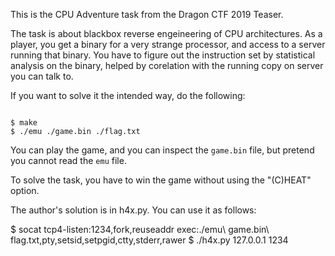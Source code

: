 This is the CPU Adventure task from the Dragon CTF 2019 Teaser.

The task is about blackbox reverse engeineering of CPU architectures.
As a player, you get a binary for a very strange processor, and access
to a server running that binary.  You have to figure out the instruction
set by statistical analysis on the binary, helped by corelation with
the running copy on server you can talk to.

If you want to solve it the intended way, do the following:

```

$ make
$ ./emu ./game.bin ./flag.txt

```

You can play the game, and you can inspect the `game.bin` file, but pretend
you cannot read the `emu` file.

To solve the task, you have to win the game without using the "(C)HEAT"
option.

The author's solution is in h4x.py.  You can use it as follows:

$ socat tcp4-listen:1234,fork,reuseaddr exec:./emu\ game.bin\ flag.txt,pty,setsid,setpgid,ctty,stderr,rawer
$ ./h4x.py 127.0.0.1 1234
